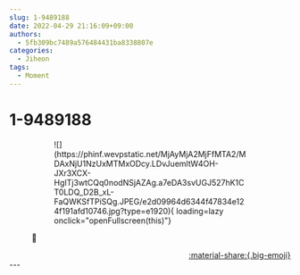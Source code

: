 ```yaml
---
slug: 1-9489188
date: 2022-04-29 21:16:09+09:00
authors:
  - 5fb309bc7489a576484431ba8338807e
categories:
  - Jiheon
tags:
  - Moment
---
```


# 1-9489188

<div class="post-container" markdown="1">
<div class="content-container md-sidebar__scrollwrap" markdown="1">


<figure markdown="1">
<figure markdown="1">
![](https://phinf.wevpstatic.net/MjAyMjA2MjFfMTA2/MDAxNjU1NzUxMTMxODcy.LDvJuemltW4OH-JXr3XCX-HgITj3wtCQq0nodNSjAZAg.a7eDA3svUGJ527hK1CT0LDQ_D2B_xL-FaQWKSfTPiSQg.JPEG/e2d09964d6344f47834e124f191afd10746.jpg?type=e1920){ loading=lazy onclick="openFullscreen(this)"}
</figure>
<figcaption>🤍</figcaption>
</figure>


</div>
</div>

<div style="text-align: right;" markdown="1">
<a href="https://weverse.io/fromis9/moment/5fb309bc7489a576484431ba8338807e/post/1-9489188" style="text-align: right;">:material-share:{.big-emoji}</a>
</div>
---
